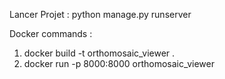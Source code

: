 Lancer Projet : python manage.py runserver

Docker commands : 
  1. docker build -t orthomosaic_viewer .
  2. docker run -p 8000:8000 orthomosaic_viewer
